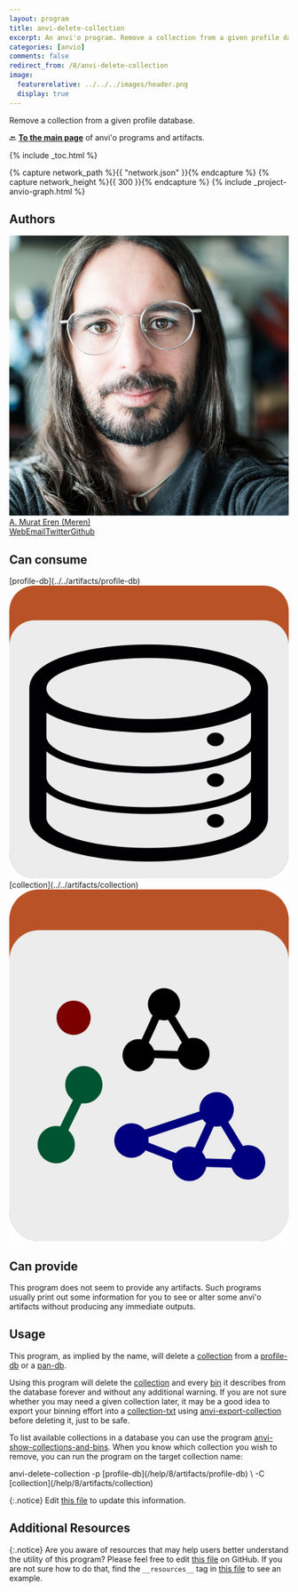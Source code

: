 ```yaml
---
layout: program
title: anvi-delete-collection
excerpt: An anvi'o program. Remove a collection from a given profile database.
categories: [anvio]
comments: false
redirect_from: /8/anvi-delete-collection
image:
  featurerelative: ../../../images/header.png
  display: true
---
```


Remove a collection from a given profile database.

🔙 **[To the main page](../../)** of anvi'o programs and artifacts.


{% include _toc.html %}
<div id="svg" class="subnetwork"></div>
{% capture network_path %}{{ "network.json" }}{% endcapture %}
{% capture network_height %}{{ 300 }}{% endcapture %}
{% include _project-anvio-graph.html %}


## Authors

<div class="anvio-person"><div class="anvio-person-info"><div class="anvio-person-photo"><img class="anvio-person-photo-img" src="../../images/authors/meren.jpg" /></div><div class="anvio-person-info-box"><a href="/people/meren" target="_blank"><span class="anvio-person-name">A. Murat Eren (Meren)</span></a><div class="anvio-person-social-box"><a href="http://merenlab.org" class="person-social" target="_blank"><i class="fa fa-fw fa-home"></i>Web</a><a href="mailto:a.murat.eren@gmail.com" class="person-social" target="_blank"><i class="fa fa-fw fa-envelope-square"></i>Email</a><a href="http://twitter.com/merenbey" class="person-social" target="_blank"><i class="fa fa-fw fa-twitter-square"></i>Twitter</a><a href="http://github.com/meren" class="person-social" target="_blank"><i class="fa fa-fw fa-github"></i>Github</a></div></div></div></div>



## Can consume


<p style="text-align: left" markdown="1"><span class="artifact-r">[profile-db](../../artifacts/profile-db) <img src="../../images/icons/DB.png" class="artifact-icon-mini" /></span> <span class="artifact-r">[collection](../../artifacts/collection) <img src="../../images/icons/COLLECTION.png" class="artifact-icon-mini" /></span></p>


## Can provide


This program does not seem to provide any artifacts. Such programs usually print out some information for you to see or alter some anvi'o artifacts without producing any immediate outputs.


## Usage


This program, as implied by the name, will delete a <span class="artifact-n">[collection](/help/8/artifacts/collection)</span> from a <span class="artifact-n">[profile-db](/help/8/artifacts/profile-db)</span> or a <span class="artifact-n">[pan-db](/help/8/artifacts/pan-db)</span>. 

Using this program will delete the <span class="artifact-n">[collection](/help/8/artifacts/collection)</span> and every <span class="artifact-n">[bin](/help/8/artifacts/bin)</span> it describes from the database forever and without any additional warning. If you are not sure whether you may need a given collection later, it may be a good idea to export your binning effort into a <span class="artifact-n">[collection-txt](/help/8/artifacts/collection-txt)</span> using <span class="artifact-p">[anvi-export-collection](/help/8/programs/anvi-export-collection)</span> before deleting it, just to be safe. 

To list available collections in a database you can use the program <span class="artifact-p">[anvi-show-collections-and-bins](/help/8/programs/anvi-show-collections-and-bins)</span>. When you know which collection you wish to remove, you can run the program on the target collection name:

<div class="codeblock" markdown="1">
anvi&#45;delete&#45;collection &#45;p <span class="artifact&#45;n">[profile&#45;db](/help/8/artifacts/profile&#45;db)</span> \
                       &#45;C <span class="artifact&#45;n">[collection](/help/8/artifacts/collection)</span>
</div>


{:.notice}
Edit [this file](https://github.com/merenlab/anvio/tree/master/anvio/docs/programs/anvi-delete-collection.md) to update this information.


## Additional Resources



{:.notice}
Are you aware of resources that may help users better understand the utility of this program? Please feel free to edit [this file](https://github.com/merenlab/anvio/tree/master/bin/anvi-delete-collection) on GitHub. If you are not sure how to do that, find the `__resources__` tag in [this file](https://github.com/merenlab/anvio/blob/master/bin/anvi-interactive) to see an example.

